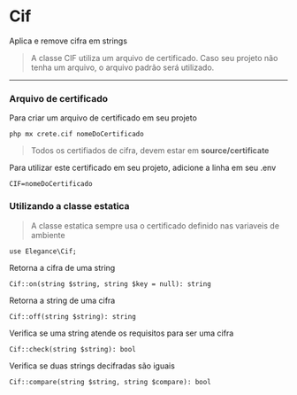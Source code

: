# Cif

Aplica e remove cifra em strings

> A classe CIF utiliza um arquivo de certificado. Caso seu projeto não tenha um arquivo, o arquivo padrão será utilizado.

---

### Arquivo de certificado

Para criar um arquivo de certificado em seu projeto

    php mx crete.cif nomeDoCertificado

> Todos os certifiados de cifra, devem estar em **source/certificate**

Para utilizar este certificado em seu projeto, adicione a linha em seu .env

    CIF=nomeDoCertificado

### Utilizando a classe estatica

> A classe estatica sempre usa o certificado definido nas variaveis de ambiente

    use Elegance\Cif;

Retorna a cifra de uma string

    Cif::on(string $string, string $key = null): string

Retorna a string de uma cifra

    Cif::off(string $string): string

Verifica se uma string atende os requisitos para ser uma cifra

    Cif::check(string $string): bool

Verifica se duas strings decifradas são iguais

    Cif::compare(string $string, string $compare): bool